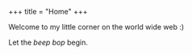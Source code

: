 +++
title = "Home"
+++

Welcome to my little corner on the world wide web :)

Let the *beep* *bop* begin.

